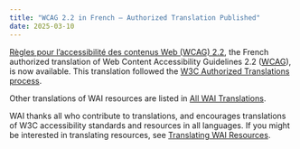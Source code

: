 ```yaml
---
title: "WCAG 2.2 in French – Authorized Translation Published"
date: 2025-03-10
---
```


[Règles pour l’accessibilité des contenus Web (WCAG) 2.2](https://www.w3.org/Translations/WCAG22-fr/), the French authorized translation of Web Content Accessibility Guidelines 2.2 ([WCAG](https://www.w3.org/WAI/standards-guidelines/wcag/)), is now available. This translation followed the [W3C Authorized Translations process](https://www.w3.org/2005/02/TranslationPolicy). 

Other translations of WAI resources are listed in [All WAI Translations](https://www.w3.org/WAI/translations/).

WAI thanks all who contribute to translations, and encourages translations of W3C accessibility standards and resources in all languages. If you might be interested in translating resources, see [Translating WAI Resources](https://www.w3.org/WAI/about/translating/).